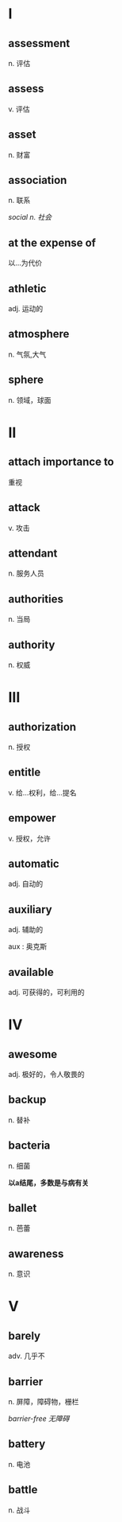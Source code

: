 # I

## assessment

n. 评估

## assess

v. 评估

## asset

n. 财富

## association

n. 联系

*social n. 社会*

## at the expense of 

以...为代价

## athletic

adj. 运动的

## atmosphere

n. 气氛,大气

## sphere

n. 领域，球面

# II

## attach importance to 

重视

## attack

v. 攻击

## attendant

n. 服务人员

## authorities

n. 当局

## authority

n. 权威

# III

## authorization

n. 授权

## entitle

v. 给...权利，给...提名

## empower

v. 授权，允许

## automatic

adj. 自动的

## auxiliary

adj. 辅助的

aux : 奥克斯

## available

adj. 可获得的，可利用的

# IV

## awesome

adj. 极好的，令人敬畏的

## backup

n. 替补

## bacteria

n. 细菌

**以a结尾，多数是与病有关**

## ballet

n. 芭蕾

## awareness

n. 意识

# V

## barely

adv. 几乎不

## barrier

n. 屏障，障碍物，栅栏

*barrier-free 无障碍*

## battery

n. 电池

## battle

n. 战斗






















































